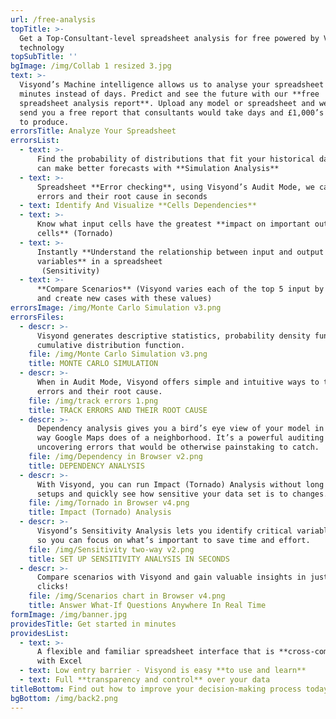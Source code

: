 ```yaml
---
url: /free-analysis
topTitle: >-
  Get a Top-Consultant-level spreadsheet analysis for free powered by Visyond’s
  technology
topSubTitle: ''
bgImage: /img/Collab 1 resized 3.jpg
text: >-
  Visyond’s Machine intelligence allows us to analyse your spreadsheet in
  minutes instead of days. Predict and see the future with our **free
  spreadsheet analysis report**. Upload any model or spreadsheet and we will
  send you a free report that consultants would take days and £1,000’s in fees
  to produce.
errorsTitle: Analyze Your Spreadsheet
errorsList:
  - text: >-
      Find the probability of distributions that fit your historical data so you
      can make better forecasts with **Simulation Analysis**
  - text: >-
      Spreadsheet **Error checking**, using Visyond’s Audit Mode, we can track
      errors and their root cause in seconds
  - text: Identify And Visualize **Cells Dependencies**
  - text: >-
      Know what input cells have the greatest **impact on important output
      cells** (Tornado)
  - text: >-
      Instantly **Understand the relationship between input and output
      variables** in a spreadsheet
       (Sensitivity)
  - text: >-
      **Compare Scenarios** (Visyond varies each of the top 5 input by -/+ 50%
      and create new cases with these values)
errorsImage: /img/Monte Carlo Simulation v3.png
errorsFiles:
  - descr: >-
      Visyond generates descriptive statistics, probability density function and
      cumulative distribution function.
    file: /img/Monte Carlo Simulation v3.png
    title: MONTE CARLO SIMULATION
  - descr: >-
      When in Audit Mode, Visyond offers simple and intuitive ways to track
      errors and their root cause.
    file: /img/track errors 1.png
    title: TRACK ERRORS AND THEIR ROOT CAUSE
  - descr: >-
      Dependency analysis gives you a bird’s eye view of your model in the same
      way Google Maps does of a neighborhood. It’s a powerful auditing tool,
      uncovering errors that would be otherwise painstaking to catch.
    file: /img/Dependency in Browser v2.png
    title: DEPENDENCY ANALYSIS
  - descr: >-
      With Visyond, you can run Impact (Tornado) Analysis without long manual
      setups and quickly see how sensitive your data set is to changes.
    file: /img/Tornado in Browser v4.png
    title: Impact (Tornado) Analysis
  - descr: >-
      Visyond’s Sensitivity Analysis lets you identify critical variables easily
      so you can focus on what’s important to save time and effort.
    file: /img/Sensitivity two-way v2.png
    title: SET UP SENSITIVITY ANALYSIS IN SECONDS
  - descr: >-
      Compare scenarios with Visyond and gain valuable insights in just a few
      clicks!
    file: /img/Scenarios chart in Browser v4.png
    title: Answer What-If Questions Anywhere In Real Time
formImage: /img/banner.jpg
providesTitle: Get started in minutes
providesList:
  - text: >-
      A flexible and familiar spreadsheet interface that is **cross-compatible**
      with Excel
  - text: Low entry barrier - Visyond is easy **to use and learn**
  - text: Full **transparency and control** over your data
titleBottom: Find out how to improve your decision-making process today
bgBottom: /img/back2.png
---
```



